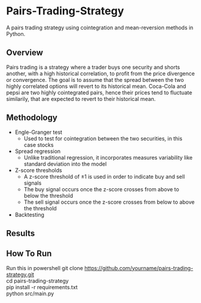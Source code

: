 # Pairs-Trading-Strategy

A pairs trading strategy using cointegration and mean-reversion methods in Python.

## Overview
Pairs trading is a strategy where a trader buys one security and shorts another, with a high historical correlation, to profit from the price divergence or convergence. The goal is to assume that the spread between the two highly correlated options will revert to its historical mean. Coca-Cola and pepsi are two highly cointegrated pairs, hence their prices tend to fluctuate similarily, that are expected to revert to their historical mean.

## Methodology
- Engle-Granger test
  - Used to test for cointegration between the two securities, in this case stocks
- Spread regression
  - Unlike traditional regression, it incorporates measures variability like standard deviation into the model
- Z-score thresholds
  - A z-score threshold of ±1 is used in order to indicate buy and sell signals
  - The buy signal occurs once the z-score crosses from above to below the threshold
  - The sell signal occurs once the z-score crosses from below to above the threshold
- Backtesting

## Results

## How To Run
Run this in powershell
git clone https://github.com/yourname/pairs-trading-strategy.git <br/>
cd pairs-trading-strategy <br/>
pip install -r requirements.txt <br/>
python src/main.py <br/>
